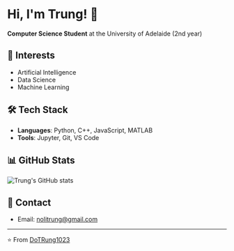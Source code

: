 # Hi, I'm Trung! 👋

**Computer Science Student** at the University of Adelaide (2nd year)

## 🎯 Interests
- Artificial Intelligence
- Data Science
- Machine Learning

## 🛠️ Tech Stack
- **Languages**: Python, C++, JavaScript, MATLAB
- **Tools**: Jupyter, Git, VS Code

## 📊 GitHub Stats
![Trung's GitHub stats](https://github-readme-stats.vercel.app/api?username=DoTRung1023&show_icons=true&theme=radical)

## 📧 Contact
- Email: nolitrung@gmail.com

---
⭐️ From [DoTRung1023](https://github.com/DoTRung1023)
